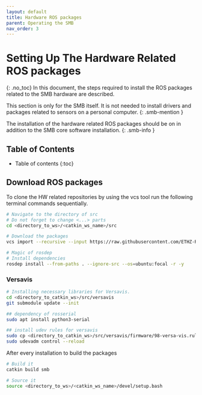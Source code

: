 ```yaml
---
layout: default
title: Hardware ROS packages
parent: Operating the SMB
nav_order: 3
---
```


# Setting Up The Hardware Related ROS packages
{: .no_toc}
In this document, the steps required to install the ROS packages related to the SMB hardware are described.

This section is only for the SMB itself. It is not needed to install drivers and packages related to sensors on a personal computer. 
{: .smb-mention }

The installation of the hardware related ROS packages should be on in addition to the SMB core software installation. 
{: .smb-info }

## Table of Contents
* Table of contents
{:toc}

## Download ROS packages
To clone the HW related repositories by using the vcs tool run the following terminal commands sequentially. 

```bash
# Navigate to the directory of src
# Do not forget to change <...> parts
cd <directory_to_ws>/<catkin_ws_name>/src

# Download the packages
vcs import --recursive --input https://raw.githubusercontent.com/ETHZ-RobotX/SuperMegaBot/master/smb_hw.repos?token=AIDKBDU4PBIOTTL4DIPL6R3A2JQ66 .

# Magic of rosdep
# Install dependencies
rosdep install --from-paths . --ignore-src --os=ubuntu:focal -r -y

```

### Versavis 
```bash
# Installing necessary libraries for Versavis.
cd <directory_to_catkin_ws>/src/versavis
git submodule update --init

## dependency of rosserial
sudo apt install python3-serial

## install udev rules for versavis
sudo cp <directory_to_catkin_ws>/src/versavis/firmware/98-versa-vis.rules /etc/udev/rules.d/
sudo udevadm control --reload
```


After every installation to build the packages
```bash
# Build it
catkin build smb

# Source it
source <directory_to_ws>/<catkin_ws_name>/devel/setup.bash
```
